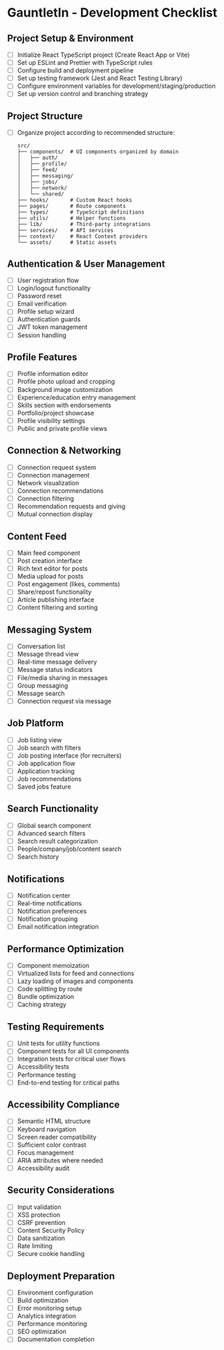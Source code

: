 # GauntletIn - Development Checklist

## Project Setup & Environment

- [ ] Initialize React TypeScript project (Create React App or Vite)
- [ ] Set up ESLint and Prettier with TypeScript rules
- [ ] Configure build and deployment pipeline
- [ ] Set up testing framework (Jest and React Testing Library)
- [ ] Configure environment variables for development/staging/production
- [ ] Set up version control and branching strategy

## Project Structure

- [ ] Organize project according to recommended structure:
  ```
  src/
  ├── components/  # UI components organized by domain
  │   ├── auth/
  │   ├── profile/
  │   ├── feed/
  │   ├── messaging/
  │   ├── jobs/
  │   ├── network/
  │   └── shared/
  ├── hooks/       # Custom React hooks
  ├── pages/       # Route components
  ├── types/       # TypeScript definitions
  ├── utils/       # Helper functions
  ├── lib/         # Third-party integrations
  ├── services/    # API services
  ├── context/     # React Context providers
  └── assets/      # Static assets
  ```

## Authentication & User Management

- [ ] User registration flow
- [ ] Login/logout functionality
- [ ] Password reset
- [ ] Email verification
- [ ] Profile setup wizard
- [ ] Authentication guards
- [ ] JWT token management
- [ ] Session handling

## Profile Features

- [ ] Profile information editor
- [ ] Profile photo upload and cropping
- [ ] Background image customization
- [ ] Experience/education entry management
- [ ] Skills section with endorsements
- [ ] Portfolio/project showcase
- [ ] Profile visibility settings
- [ ] Public and private profile views

## Connection & Networking

- [ ] Connection request system
- [ ] Connection management
- [ ] Network visualization
- [ ] Connection recommendations
- [ ] Connection filtering
- [ ] Recommendation requests and giving
- [ ] Mutual connection display

## Content Feed

- [ ] Main feed component
- [ ] Post creation interface
- [ ] Rich text editor for posts
- [ ] Media upload for posts
- [ ] Post engagement (likes, comments)
- [ ] Share/repost functionality
- [ ] Article publishing interface
- [ ] Content filtering and sorting

## Messaging System

- [ ] Conversation list
- [ ] Message thread view
- [ ] Real-time message delivery
- [ ] Message status indicators
- [ ] File/media sharing in messages
- [ ] Group messaging
- [ ] Message search
- [ ] Connection request via message

## Job Platform

- [ ] Job listing view
- [ ] Job search with filters
- [ ] Job posting interface (for recruiters)
- [ ] Job application flow
- [ ] Application tracking
- [ ] Job recommendations
- [ ] Saved jobs feature

## Search Functionality

- [ ] Global search component
- [ ] Advanced search filters
- [ ] Search result categorization
- [ ] People/company/job/content search
- [ ] Search history

## Notifications

- [ ] Notification center
- [ ] Real-time notifications
- [ ] Notification preferences
- [ ] Notification grouping
- [ ] Email notification integration

## Performance Optimization

- [ ] Component memoization
- [ ] Virtualized lists for feed and connections
- [ ] Lazy loading of images and components
- [ ] Code splitting by route
- [ ] Bundle optimization
- [ ] Caching strategy

## Testing Requirements

- [ ] Unit tests for utility functions
- [ ] Component tests for all UI components
- [ ] Integration tests for critical user flows
- [ ] Accessibility tests
- [ ] Performance testing
- [ ] End-to-end testing for critical paths

## Accessibility Compliance

- [ ] Semantic HTML structure
- [ ] Keyboard navigation
- [ ] Screen reader compatibility
- [ ] Sufficient color contrast
- [ ] Focus management
- [ ] ARIA attributes where needed
- [ ] Accessibility audit

## Security Considerations

- [ ] Input validation
- [ ] XSS protection
- [ ] CSRF prevention
- [ ] Content Security Policy
- [ ] Data sanitization
- [ ] Rate limiting
- [ ] Secure cookie handling

## Deployment Preparation

- [ ] Environment configuration
- [ ] Build optimization
- [ ] Error monitoring setup
- [ ] Analytics integration
- [ ] Performance monitoring
- [ ] SEO optimization
- [ ] Documentation completion